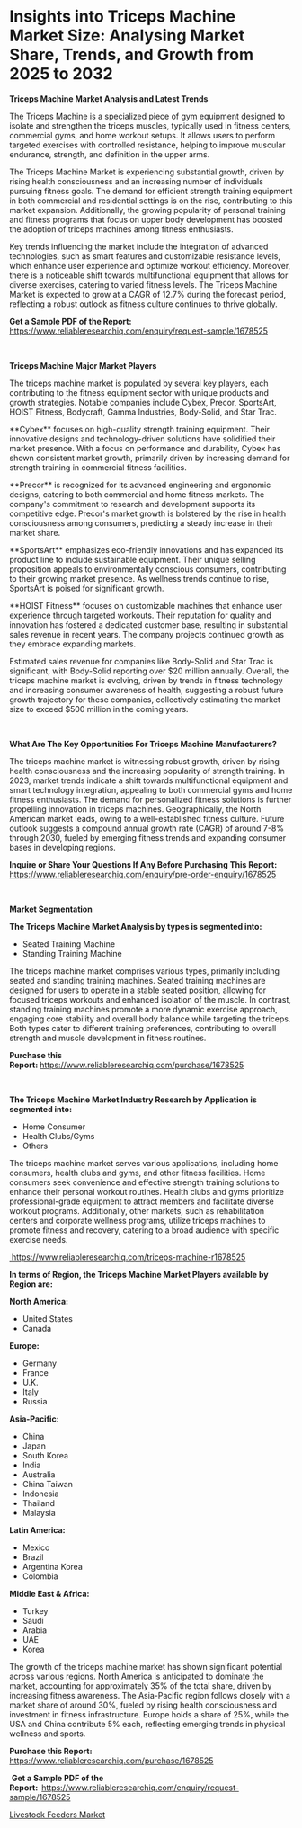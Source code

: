 <p><h1>Insights into Triceps Machine Market Size: Analysing Market Share, Trends, and Growth from 2025 to 2032</h1></p><p><strong>Triceps Machine Market Analysis and Latest Trends</strong></p>
<p><p>The Triceps Machine is a specialized piece of gym equipment designed to isolate and strengthen the triceps muscles, typically used in fitness centers, commercial gyms, and home workout setups. It allows users to perform targeted exercises with controlled resistance, helping to improve muscular endurance, strength, and definition in the upper arms.</p><p>The Triceps Machine Market is experiencing substantial growth, driven by rising health consciousness and an increasing number of individuals pursuing fitness goals. The demand for efficient strength training equipment in both commercial and residential settings is on the rise, contributing to this market expansion. Additionally, the growing popularity of personal training and fitness programs that focus on upper body development has boosted the adoption of triceps machines among fitness enthusiasts.</p><p>Key trends influencing the market include the integration of advanced technologies, such as smart features and customizable resistance levels, which enhance user experience and optimize workout efficiency. Moreover, there is a noticeable shift towards multifunctional equipment that allows for diverse exercises, catering to varied fitness levels. The Triceps Machine Market is expected to grow at a CAGR of 12.7% during the forecast period, reflecting a robust outlook as fitness culture continues to thrive globally.</p></p>
<p><strong>Get a Sample PDF of the Report:&nbsp;</strong> <a href="https://www.reliableresearchiq.com/enquiry/request-sample/1678525?utm_campaign=3200&utm_medium=2&utm_source=Github&utm_content=ia&utm_term=09042025&utm_id=triceps-machine">https://www.reliableresearchiq.com/enquiry/request-sample/1678525</a></p>
<p>&nbsp;</p>
<p><strong>Triceps Machine Major Market Players</strong></p>
<p><p>The triceps machine market is populated by several key players, each contributing to the fitness equipment sector with unique products and growth strategies. Notable companies include Cybex, Precor, SportsArt, HOIST Fitness, Bodycraft, Gamma Industries, Body-Solid, and Star Trac.</p><p>**Cybex** focuses on high-quality strength training equipment. Their innovative designs and technology-driven solutions have solidified their market presence. With a focus on performance and durability, Cybex has shown consistent market growth, primarily driven by increasing demand for strength training in commercial fitness facilities.</p><p>**Precor** is recognized for its advanced engineering and ergonomic designs, catering to both commercial and home fitness markets. The company's commitment to research and development supports its competitive edge. Precor's market growth is bolstered by the rise in health consciousness among consumers, predicting a steady increase in their market share.</p><p>**SportsArt** emphasizes eco-friendly innovations and has expanded its product line to include sustainable equipment. Their unique selling proposition appeals to environmentally conscious consumers, contributing to their growing market presence. As wellness trends continue to rise, SportsArt is poised for significant growth.</p><p>**HOIST Fitness** focuses on customizable machines that enhance user experience through targeted workouts. Their reputation for quality and innovation has fostered a dedicated customer base, resulting in substantial sales revenue in recent years. The company projects continued growth as they embrace expanding markets.</p><p>Estimated sales revenue for companies like Body-Solid and Star Trac is significant, with Body-Solid reporting over $20 million annually. Overall, the triceps machine market is evolving, driven by trends in fitness technology and increasing consumer awareness of health, suggesting a robust future growth trajectory for these companies, collectively estimating the market size to exceed $500 million in the coming years.</p></p>
<p>&nbsp;</p>
<p><strong>What Are The Key Opportunities For Triceps Machine Manufacturers?</strong></p>
<p><p>The triceps machine market is witnessing robust growth, driven by rising health consciousness and the increasing popularity of strength training. In 2023, market trends indicate a shift towards multifunctional equipment and smart technology integration, appealing to both commercial gyms and home fitness enthusiasts. The demand for personalized fitness solutions is further propelling innovation in triceps machines. Geographically, the North American market leads, owing to a well-established fitness culture. Future outlook suggests a compound annual growth rate (CAGR) of around 7-8% through 2030, fueled by emerging fitness trends and expanding consumer bases in developing regions.</p></p>
<p><strong>Inquire or Share Your Questions If Any Before Purchasing This Report:</strong> <a href="https://www.reliableresearchiq.com/enquiry/pre-order-enquiry/1678525?utm_campaign=3200&utm_medium=2&utm_source=Github&utm_content=ia&utm_term=09042025&utm_id=triceps-machine">https://www.reliableresearchiq.com/enquiry/pre-order-enquiry/1678525</a></p>
<p>&nbsp;</p>
<p><strong>Market Segmentation</strong></p>
<p><strong>The Triceps Machine Market Analysis by types is segmented into:</strong></p>
<p><ul><li>Seated Training Machine</li><li>Standing Training Machine</li></ul></p>
<p><p>The triceps machine market comprises various types, primarily including seated and standing training machines. Seated training machines are designed for users to operate in a stable seated position, allowing for focused triceps workouts and enhanced isolation of the muscle. In contrast, standing training machines promote a more dynamic exercise approach, engaging core stability and overall body balance while targeting the triceps. Both types cater to different training preferences, contributing to overall strength and muscle development in fitness routines.</p></p>
<p><strong>Purchase this Report:&nbsp;</strong><a href="https://www.reliableresearchiq.com/purchase/1678525?utm_campaign=3200&utm_medium=2&utm_source=Github&utm_content=ia&utm_term=09042025&utm_id=triceps-machine">https://www.reliableresearchiq.com/purchase/1678525</a></p>
<p>&nbsp;</p>
<p><strong>The Triceps Machine Market Industry Research by Application is segmented into:</strong></p>
<p><ul><li>Home Consumer</li><li>Health Clubs/Gyms</li><li>Others</li></ul></p>
<p><p>The triceps machine market serves various applications, including home consumers, health clubs and gyms, and other fitness facilities. Home consumers seek convenience and effective strength training solutions to enhance their personal workout routines. Health clubs and gyms prioritize professional-grade equipment to attract members and facilitate diverse workout programs. Additionally, other markets, such as rehabilitation centers and corporate wellness programs, utilize triceps machines to promote fitness and recovery, catering to a broad audience with specific exercise needs.</p></p>
<p><a href="https://www.reliableresearchiq.com/triceps-machine-r1678525?utm_campaign=3200&utm_medium=2&utm_source=Github&utm_content=ia&utm_term=09042025&utm_id=triceps-machine">&nbsp;https://www.reliableresearchiq.com/triceps-machine-r1678525</a></p>
<p><strong>In terms of Region, the Triceps Machine Market Players available by Region are:</strong></p>
<p>
    <p> <strong> North America: </strong>
        <ul>
            <li>United States</li>
            <li>Canada</li>
        </ul>
        </p> 
    <p> <strong> Europe: </strong>
        <ul>
            <li>Germany</li>
            <li>France</li>
            <li>U.K.</li>
            <li>Italy</li>
            <li>Russia</li>
        </ul>
        </p> 
    <p> <strong> Asia-Pacific: </strong>
        <ul>
            <li>China</li>
            <li>Japan</li>
            <li>South Korea</li>
            <li>India</li>
            <li>Australia</li>
            <li>China Taiwan</li>
            <li>Indonesia</li>
            <li>Thailand</li>
            <li>Malaysia</li>
        </ul>
        </p> 
    <p> <strong> Latin America: </strong>
        <ul>
            <li>Mexico</li>
            <li>Brazil</li>
            <li>Argentina Korea</li>
            <li>Colombia</li>
        </ul>
        </p> 
    <p> <strong> Middle East & Africa: </strong>
        <ul>
            <li>Turkey</li>
            <li>Saudi</li>
            <li>Arabia</li>
            <li>UAE</li>
            <li>Korea</li>
        </ul>
    </p>
    </p>
<p><p>The growth of the triceps machine market has shown significant potential across various regions. North America is anticipated to dominate the market, accounting for approximately 35% of the total share, driven by increasing fitness awareness. The Asia-Pacific region follows closely with a market share of around 30%, fueled by rising health consciousness and investment in fitness infrastructure. Europe holds a share of 25%, while the USA and China contribute 5% each, reflecting emerging trends in physical wellness and sports.</p></p>
<p><strong>Purchase this Report: </strong><a href="https://www.reliableresearchiq.com/purchase/1678525?utm_campaign=3200&utm_medium=2&utm_source=Github&utm_content=ia&utm_term=09042025&utm_id=triceps-machine">https://www.reliableresearchiq.com/purchase/1678525</a></p>
<p>&nbsp;<strong>Get a Sample PDF of the Report:&nbsp;&nbsp;</strong><a href="https://www.reliableresearchiq.com/enquiry/request-sample/1678525?utm_campaign=3200&utm_medium=2&utm_source=Github&utm_content=ia&utm_term=09042025&utm_id=triceps-machine">https://www.reliableresearchiq.com/enquiry/request-sample/1678525</a></p>
<p><strong></strong></p>
<p><p><a href="https://github.com/kaloyhboosh/Market-Research-Report-List-1/blob/main/livestock-feeders-market.md?utm_campaign=3200&utm_medium=2&utm_source=Github&utm_content=ia&utm_term=09042025&utm_id=triceps-machine">Livestock Feeders Market</a></p></p>